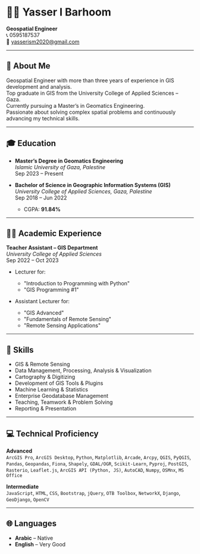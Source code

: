 # 👨‍💼 Yasser I Barhoom
**Geospatial Engineer**  
📞 0595187537  
📧 yasserism2020@gmail.com  

---

## 🧭 About Me

Geospatial Engineer with more than three years of experience in GIS development and analysis.  
Top graduate in GIS from the University College of Applied Sciences – Gaza.  
Currently pursuing a Master’s in Geomatics Engineering.  
Passionate about solving complex spatial problems and continuously advancing my technical skills.

---

## 🎓 Education

- **Master’s Degree in Geomatics Engineering**  
  *Islamic University of Gaza, Palestine*  
  Sep 2023 – Present

- **Bachelor of Science in Geographic Information Systems (GIS)**  
  *University College of Applied Sciences, Gaza, Palestine*  
  Sep 2018 – Jun 2022  
  - CGPA: **91.84%**  

---

## 👨‍🏫 Academic Experience

**Teacher Assistant – GIS Department**  
*University College of Applied Sciences*  
Sep 2022 – Oct 2023

- Lecturer for:  
  - "Introduction to Programming with Python"  
  - "GIS Programming #1"

- Assistant Lecturer for:  
  - "GIS Advanced"  
  - "Fundamentals of Remote Sensing"  
  - "Remote Sensing Applications"

---

## 🧠 Skills

- GIS & Remote Sensing  
- Data Management, Processing, Analysis & Visualization  
- Cartography & Digitizing  
- Development of GIS Tools & Plugins  
- Machine Learning & Statistics  
- Enterprise Geodatabase Management  
- Teaching, Teamwork & Problem Solving  
- Reporting & Presentation

---

## 💻 Technical Proficiency

**Advanced**  
`ArcGIS Pro`, `ArcGIS Desktop`, `Python`, `Matplotlib`, `Arcade`, `Arcpy`, `QGIS`, `PyQGIS`, `Pandas`, `Geopandas`, `Fiona`, `Shapely`, `GDAL/OGR`, `Scikit-Learn`, `Pyproj`, `PostGIS`, `Rasterio`, `Leaflet.js`, `ArcGIS API (Python, JS)`, `AutoCAD`, `Numpy`, `OSMnx`, `MS Office`

**Intermediate**  
`JavaScript`, `HTML`, `CSS`, `Bootstrap`, `jQuery`, `OTB Toolbox`, `NetworkX`, `Django`, `GeoDjango`, `OpenCV`

---

## 🌐 Languages

- **Arabic** – Native  
- **English** – Very Good  
